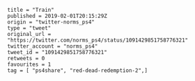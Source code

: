 ```
title = "Train"
published = 2019-02-01T20:15:29Z
origin = "twitter-norms_ps4"
type = "tweet"
original_url = "https://twitter.com/norms_ps4/status/1091429851758776321"
twitter_account = "norms_ps4"
tweet_id = "1091429851758776321"
retweets = 0
favourites = 1
tag = [ "ps4share", "red-dead-redemption-2",]
```

<p class='image'><img src='https://mnf.m17s.net/2019/02/01/DyWJqfzXcAIxUuR.jpg' alt=''></p>

